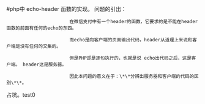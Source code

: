 #php中 echo-header 函数的实现。
问题的引出：
                           
                           在微信支付中有一个header的函数，它要求的是不能在header函数的前面有任何的echo的东西。
                           
                           而echo是向客户端的页面输出代码，header从道理上来说和客户端是没有任何的交集的。 
                           
                           但是PHP却是逐句执行的，也就是说 echo出代码之后，这是客户端。 header这是服务器。
                           
                           因此本问题的意义在于：\*\*分辨出服务器和客户端的代码的区别\*\*。
                
占坑。test0
